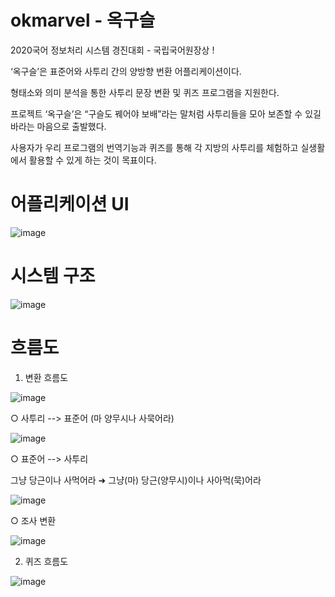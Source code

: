 # okmarvel - 옥구슬

2020국어 정보처리 시스템 경진대회 - 국립국어원장상 !



‘옥구슬’은 표준어와 사투리 간의 양방향 번환 어플리케이션이다.

형태소와 의미 분석을 통한 사투리 문장 변환 및 퀴즈 프로그램을 지원한다.

프로젝트 ‘옥구슬’은 “구슬도 꿰어야 보배”라는 말처럼 사투리들을 모아 보존할 수 있길 바라는 
마음으로 출발했다.

사용자가 우리 프로그램의 번역기능과 퀴즈를 통해 각 지방의 사투리를 체험하고 실생활에서 활용할 수 있게 하는 것이 목표이다.


# 어플리케이션 UI
![image](https://user-images.githubusercontent.com/71171290/176360727-b629aecb-501e-4909-b9b9-f80e80bf9bb4.png)


# 시스템 구조
![image](https://user-images.githubusercontent.com/71171290/176361028-46576db1-c49d-4bbc-b6d4-122324c5ebfb.png)


# 흐름도

1. 변환 흐름도

![image](https://user-images.githubusercontent.com/71171290/176362147-ab8c8379-2bea-4aaf-b335-b94757b9a45b.png)

○ 사투리 --> 표준어 (마 양무시나 사묵어라)

![image](https://user-images.githubusercontent.com/71171290/176363993-c55402d5-8478-44d8-ae8f-70d98289907a.png)

○ 표준어 --> 사투리

그냥 당근이나 사먹어라 ➜ 그냥(마) 당근(양무시)이나 사아먹(묵)어라

![image](https://user-images.githubusercontent.com/71171290/176365087-88b95307-244c-41ed-837c-e578a4b3530f.png)

○ 조사 변환

![image](https://user-images.githubusercontent.com/71171290/176365394-37e714d0-c0ca-4dd8-9223-3e2038f080f4.png)


2. 퀴즈 흐름도

![image](https://user-images.githubusercontent.com/71171290/176362187-9dcf7968-67b4-4c91-abf5-77d3a2fc6848.png)




